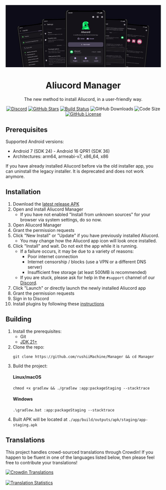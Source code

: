 <div align="center">
    <img src=".github/assets/manager-preview.png" alt="Aliucord Manager preview" />
    <h1>Aliucord Manager</h1>
    <p>The new method to install Aliucord, in a user-friendly way.</p>

[![Discord](https://img.shields.io/discord/811255666990907402?logo=discord&logoColor=white&style=for-the-badge&color=5865F2)](https://discord.gg/EsNDvBaHVU)
[![GitHub Stars](https://img.shields.io/github/stars/Aliucord/Manager?logo=github&style=for-the-badge&color=ffd663)](https://github.com/Aliucord/Manager/stargazers)
[![Build Status](https://img.shields.io/github/actions/workflow/status/Aliucord/Manager/build.yml?label=Build&logo=github&style=for-the-badge&branch=main)](https://nightly.link/Aliucord/Manager/workflows/build/main/app.zip)
![GitHub Downloads](https://img.shields.io/github/downloads/Aliucord/Manager/total?style=for-the-badge&logo=github)
![Code Size](https://img.shields.io/github/languages/code-size/Aliucord/Manager?style=for-the-badge)
[![GitHub License](https://img.shields.io/github/license/Aliucord/Manager?style=for-the-badge&color=007ec6)](https://github.com/Aliucord/Manager/blob/main/LICENSE)

</div>

## Prerequisites

Supported Android versions:

- Android 7 (SDK 24) - Android 16 QPR1 (SDK 36)
- Architectures: arm64, armeabi-v7, x86_64, x86

If you have already installed Aliucord before via the old installer app, you can uninstall the
legacy installer. It is deprecated and does not work anymore.

## Installation

1. Download the [latest release APK](https://github.com/Aliucord/Manager/releases/latest)
2. Open and install Aliucord Manager
    - If you have not enabled "Install from unknown sources" for your browser via system settings, do so now.
3. Open Aliucord Manager
4. Grant the permission requests
5. Click "New Install" or "Update" if you have previously installed Aliucord.
    - You may change how the Aliucord app icon will look once installed.
6. Click "Install" and wait. Do not exit the app while it is running.
    - If a failure occurs, it may be due to a variety of reasons:
        - Poor internet connection
        - Internet censorship / blocks (use a VPN or a different DNS server)
        - Insufficient free storage (at least 500MB is recommended)
    - If you are stuck, please ask for help in the `#support` channel of our [Discord](https://discord.gg/EsNDvBaHVU0).
7. Click "Launch" or directly launch the newly installed Aliucord app
8. Grant the permission requests
9. Sign in to Discord
10. Install plugins by following these [instructions](https://github.com/aliucord/aliucord#-plugin-installation)

## Building

1. Install the prerequisites:
    - Git
    - [JDK 21+](https://adoptium.net/temurin/releases/?os=any&arch=any&version=21)
2. Clone the repo:
   ```shell
   git clone https://github.com/rushiiMachine/Manager && cd Manager
   ```
3. Build the project:
   #### Linux/macOS
   ```shell
   chmod +x gradlew && ./gradlew :app:packageStaging --stacktrace
   ```
   #### Windows
   ```shell
   .\gradlew.bat :app:packageStaging --stacktrace
   ```
4. Built APK will be located at `./app/build/outputs/apk/staging/app-staging.apk`

## Translations

This project handles crowd-sourced translations through Crowdin! If you happen to be fluent in one of the languages listed below,
then please feel free to contribute your translations!

[![Crowdin Translations](https://badges.crowdin.net/badge/light/crowdin-on-dark.png)](https://crowdin.com/project/aliucord-manager)
<br/><br/>
[![Translation Statistics](https://badges.awesome-crowdin.com/translation-15208176-543502.png)](https://crowdin.com/project/aliucord-manager)
